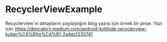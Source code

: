 # RecyclerViewExample

Recyclerview'ın detaylarını paylaştığım blog yazısı için örnek bir proje.
Yazı için:
https://devcalprn.medium.com/android-kotlinde-recyclerview-kullan%C4%B1m%C4%B1-2a4ecf233741
